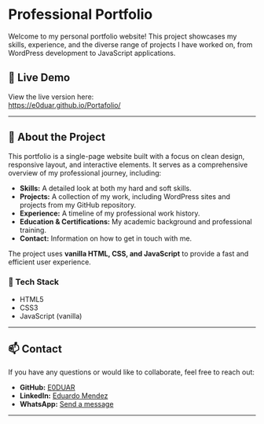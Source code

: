 
# Professional Portfolio

Welcome to my personal portfolio website! This project showcases my skills, experience, and the diverse range of projects I have worked on, from WordPress development to JavaScript applications.

## 🔗 Live Demo
View the live version here:  
https://e0duar.github.io/Portafolio/

---

## 📖 About the Project
This portfolio is a single-page website built with a focus on clean design, responsive layout, and interactive elements. It serves as a comprehensive overview of my professional journey, including:

- **Skills:** A detailed look at both my hard and soft skills.  
- **Projects:** A collection of my work, including WordPress sites and projects from my GitHub repository.  
- **Experience:** A timeline of my professional work history.  
- **Education & Certifications:** My academic background and professional training.  
- **Contact:** Information on how to get in touch with me.

The project uses **vanilla HTML, CSS, and JavaScript** to provide a fast and efficient user experience.

### 🧰 Tech Stack
- HTML5  
- CSS3  
- JavaScript (vanilla)

---

## 📫 Contact
If you have any questions or would like to collaborate, feel free to reach out:

- **GitHub:** [E0DUAR](https://github.com/E0DUAR)  
- **LinkedIn:** [Eduardo Mendez](<!-- Replace with your LinkedIn URL, e.g., https://www.linkedin.com/in/your-handle/ -->)  
- **WhatsApp:** [Send a message](https://wa.me/573217148350?text=Hi%2C%20I%27m%20reaching%20out%20from%20your%20portfolio%20site.)

---


